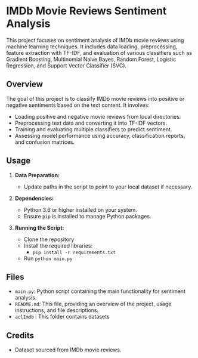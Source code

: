 # IMDb Movie Reviews Sentiment Analysis

This project focuses on sentiment analysis of IMDb movie reviews using machine learning techniques. It includes data loading, preprocessing, feature extraction with TF-IDF, and evaluation of various classifiers such as Gradient Boosting, Multinomial Naive Bayes, Random Forest, Logistic Regression, and Support Vector Classifier (SVC).

## Overview

The goal of this project is to classify IMDb movie reviews into positive or negative sentiments based on the text content. It involves:

- Loading positive and negative movie reviews from local directories.
- Preprocessing text data and converting it into TF-IDF vectors.
- Training and evaluating multiple classifiers to predict sentiment.
- Assessing model performance using accuracy, classification reports, and confusion matrices.

## Usage

1. **Data Preparation:**
   - Update paths in the script to point to your local dataset if necessary.

2. **Dependencies:**
   - Python 3.6 or higher installed on your system.
   - Ensure `pip` is installed to manage Python packages.

3. **Running the Script:**
   - Clone the repository
   - Install the required libraries:
      - `pip install -r requirements.txt`
   - Run `python main.py`

## Files
- `main.py`: Python script containing the main functionality for sentiment analysis.
- `README.md`: This file, providing an overview of the project, usage instructions, and file descriptions.
- `aclImdb` : This folder contains datasets

## Credits
- Dataset sourced from IMDb movie reviews.
